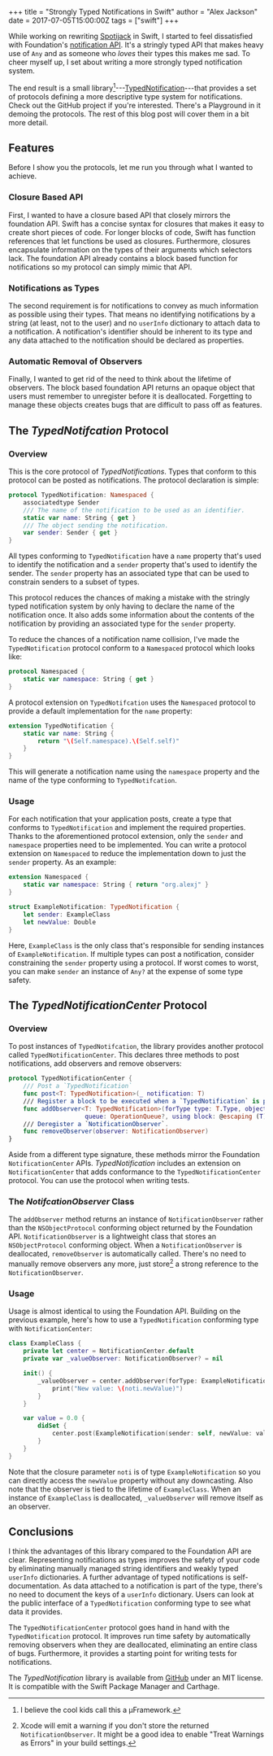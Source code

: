 +++
title = "Strongly Typed Notifications in Swift"
author = "Alex Jackson"
date = 2017-07-05T15:00:00Z
tags = ["swift"]
+++

While working on rewriting [Spotijack][spotijack-link] in Swift, I started to
feel dissatisfied with
Foundation's [notification API][notification-center-docs]. It's a stringly typed
API that makes heavy use of `Any` and as someone who _loves_ their types this
makes me sad. To cheer myself up, I set about writing a more strongly typed
notification system.

The end result is a small
library[^fn:microframework]---[TypedNotification][typednotification-github]---that
provides a set of protocols defining a more descriptive type system for
notifications. Check out the GitHub project if you're interested. There's a
Playground in it demoing the protocols. The rest of this blog post will cover
them in a bit more detail.

[spotijack-link]: https://github.com/alexjohnj/spotijack
[notification-center-docs]: https://developer.apple.com/documentation/foundation/notificationcenter
[typednotification-github]: https://github.com/alexjohnj/typednotification

[^fn:microframework]: I believe the cool kids call this a µFramework.

<!--more-->

## Features

Before I show you the protocols, let me run you through what I wanted to
achieve.

### Closure Based API

First, I wanted to have a closure based API that closely mirrors the foundation
API. Swift has a concise syntax for closures that makes it easy to create short
pieces of code. For longer blocks of code, Swift has function references that
let functions be used as closures. Furthermore, closures encapsulate information
on the types of their arguments which selectors lack. The foundation API already
contains a block based function for notifications so my protocol can simply
mimic that API.

### Notifications as Types

The second requirement is for notifications to convey as much information as
possible using their types. That means no identifying notifications by a string
(at least, not to the user) and no `userInfo` dictionary to attach data to a
notification. A notification's identifier should be inherent to its type and any
data attached to the notification should be declared as properties.

### Automatic Removal of Observers

Finally, I wanted to get rid of the need to think about the lifetime of
observers. The block based foundation API returns an opaque object that users
must remember to unregister before it is deallocated. Forgetting to manage these
objects creates bugs that are difficult to pass off as features.

## The _TypedNotifcation_ Protocol

### Overview

This is the core protocol of _TypedNotifications_. Types that conform to this
protocol can be posted as notifications. The protocol declaration is simple:

``` swift
protocol TypedNotification: Namespaced {
    associatedtype Sender
    /// The name of the notification to be used as an identifier.
    static var name: String { get }
    /// The object sending the notification.
    var sender: Sender { get }
}
```

All types conforming to `TypedNotification` have a `name` property that's used
to identify the notification and a `sender` property that's used to identify the
sender. The `sender` property has an associated type that can be used to
constrain senders to a subset of types.

This protocol reduces the chances of making a mistake with the stringly typed
notification system by only having to declare the name of the notification
once. It also adds some information about the contents of the notification by
providing an associated type for the `sender` property.

To reduce the chances of a notification name collision, I've made the
`TypedNotification` protocol conform to a `Namespaced` protocol which looks
like:

``` swift
protocol Namespaced {
    static var namespace: String { get }
}
```

A protocol extension on `TypedNotifcation` uses the `Namespaced` protocol to
provide a default implementation for the `name` property:

``` swift
extension TypedNotification {
    static var name: String {
        return "\(Self.namespace).\(Self.self)"
    }
}
```

This will generate a notification name using the `namespace` property and the
name of the type conforming to `TypedNotifcation`.

### Usage

For each notification that your application posts, create a type that conforms
to `TypedNotification` and implement the required properties. Thanks to the
aforementioned protocol extension, only the `sender` and `namespace` properties
need to be implemented. You can write a protocol extension on `Namespaced` to
reduce the implementation down to just the `sender` property. As an example:

``` swift
extension Namespaced {
    static var namespace: String { return "org.alexj" }
}

struct ExampleNotification: TypedNotification {
    let sender: ExampleClass
    let newValue: Double
}
```

Here, `ExampleClass` is the only class that's responsible for sending instances
of `ExampleNotification`. If multiple types can post a notification, consider
constraining the `sender` property using a protocol. If worst comes to worst,
you can make `sender` an instance of `Any?` at the expense of some type safety.

## The _TypedNotificationCenter_ Protocol

### Overview

To post instances of `TypedNotifcation`, the library provides another protocol
called `TypedNotificationCenter`. This declares three methods to post
notifications, add observers and remove observers:

``` swift
protocol TypedNotificationCenter {
    /// Post a `TypedNotification`
    func post<T: TypedNotification>(_ notification: T)
    /// Register a block to be executed when a `TypedNotification` is posted.
    func addObserver<T: TypedNotification>(forType type: T.Type, object obj: T.Sender?,
                     queue: OperationQueue?, using block: @escaping (T) -> Void) -> NotificationObserver
    /// Deregister a `NotificationObserver`.
    func removeObserver(observer: NotificationObserver)
}

```

Aside from a different type signature, these methods mirror the Foundation
`NotificationCenter` APIs. _TypedNotification_ includes an extension on
`NotificationCenter` that adds conformance to the `TypedNotificationCenter`
protocol. You can use the protocol when writing tests.

### The _NotifcationObserver_ Class

The `addObserver` method returns an instance of `NotificationObserver` rather
than the `NSObjectProtocol` conforming object returned by the Foundation
API. `NotificationObserver` is a lightweight class that stores an
`NSObjectProtocol` conforming object. When a `NotificationObserver` is
deallocated, `removeObserver` is automatically called. There's no need to
manually remove observers any more, just store[^fn:notificationobserver-return]
a strong reference to the `NotificationObserver`.

[^fn:notificationobserver-return]: Xcode will emit a warning if you don't store the returned `NotificationObserver`. It might be a good idea to enable "Treat Warnings as Errors" in your build settings.

### Usage

Usage is almost identical to using the Foundation API. Building on the previous
example, here's how to use a `TypedNotification` conforming type with
`NotificationCenter`:

``` swift
class ExampleClass {
    private let center = NotificationCenter.default
    private var _valueObserver: NotificationObserver? = nil

    init() {
        _valueObserver = center.addObserver(forType: ExampleNotification.self, object: self, queue: nil) { (noti) in
            print("New value: \(noti.newValue)")
        }
    }

    var value = 0.0 {
        didSet {
            center.post(ExampleNotification(sender: self, newValue: value))
        }
    }
}
```

Note that the closure parameter `noti` is of type `ExampleNotification` so you
can directly access the `newValue` property without any downcasting. Also note
that the observer is tied to the lifetime of `ExampleClass`. When an instance of
`ExampleClass` is deallocated, `_valueObserver` will remove itself as an
observer.

## Conclusions

I think the advantages of this library compared to the Foundation API are
clear. Representing notifications as types improves the safety of your code by
eliminating manually managed string identifiers and weakly typed `userInfo`
dictionaries. A further advantage of typed notifications is
self-documentation. As data attached to a notification is part of the type,
there's no need to document the keys of a `userInfo` dictionary. Users can look
at the public interface of a `TypedNotification` conforming type to see what
data it provides.

The `TypedNotificationCenter` protocol goes hand in hand with the
`TypedNotification` protocol. It improves run time safety by automatically
removing observers when they are deallocated, eliminating an entire class of
bugs. Furthermore, it provides a starting point for writing tests for
notifications.

The _TypedNotification_ library is available
from [GitHub][typednotification-github] under an MIT license. It is compatible
with the Swift Package Manager and Carthage.
